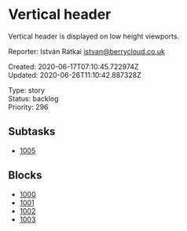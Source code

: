 # Vertical header

Vertical header is displayed on low height viewports.

Reporter: István Rátkai <istvan@berrycloud.co.uk>  

Created: 2020-06-17T07:10:45.722974Z  
Updated: 2020-06-26T11:10:42.887328Z

Type: story  
Status: backlog  
Priority: 296

## Subtasks
- [1005](1005.md "Create subtask")

## Blocks
- [1000](1000.md "Add favorite spots")
- [1001](1001.md "This needs to be done")
- [1002](1002.md "This is another subtask")
- [1003](1003.md "Yet another another issue")

